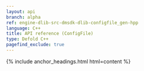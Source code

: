 ```yaml
---
layout: api
branch: alpha
ref: engine-dlib-src-dmsdk-dlib-configfile_gen-hpp
language: C++
title: API reference (ConfigFile)
type: Defold C++
pagefind_exclude: true
---
```

{% include anchor_headings.html html=content %}